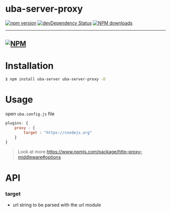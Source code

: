# uba-server-proxy

[![npm version](https://img.shields.io/npm/v/uba-server-proxy.svg)](https://www.npmjs.com/package/uba-server-proxy)
[![devDependency Status](https://img.shields.io/david/dev/tinper-uba/uba-server-proxy.svg)](https://david-dm.org/tinper-uba/uba-server-proxy#info=devDependencies)
[![NPM downloads](http://img.shields.io/npm/dm/uba-server-proxy.svg?style=flat)](https://npmjs.org/package/uba-server-proxy)

---
[![NPM](https://nodei.co/npm/uba-server-proxy.png)](https://nodei.co/npm/uba-server-proxy/)
---

# Installation

```bash
$ npm install uba-server uba-server-proxy -D
```

# Usage

open `uba.config.js` file 
```js
plugins: {
    proxy : {
        target : "https://cnodejs.org"
    }
}
```

> Look at more https://www.npmjs.com/package/http-proxy-middleware#options


# API

### target
- url string to be parsed with the url module